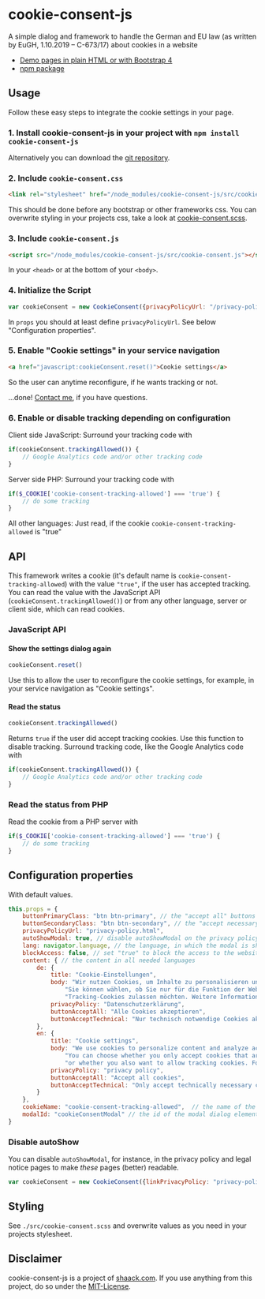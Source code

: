 # cookie-consent-js

A simple dialog and framework to handle the German and EU law (as written by EuGH, 1.10.2019 – C-673/17) about cookies in a website

- [Demo pages in plain HTML or with Bootstrap 4](https://shaack.com/projekte/cookie-consent-js/index.html)
- [npm package](https://www.npmjs.com/package/cookie-consent-js)

## Usage

Follow these easy steps to integrate the cookie settings in your page.

### 1. Install cookie-consent-js in your project with `npm install cookie-consent-js` 

Alternatively you can download the [git repository](https://github.com/shaack/cookie-consent-js).

### 2. Include `cookie-consent.css`

```html
<link rel="stylesheet" href="/node_modules/cookie-consent-js/src/cookie-consent.css"/>
```
This should be done before any bootstrap or other frameworks css. You can
overwrite styling in your projects css, take a look at [cookie-consent.scss](https://github.com/shaack/cookie-consent-js/blob/master/src/cookie-consent.scss).

### 3. Include `cookie-consent.js`

```html
<script src="/node_modules/cookie-consent-js/src/cookie-consent.js"></script>
```
In your `<head>` or at the bottom of your `<body>`.

### 4. Initialize the Script

```js
var cookieConsent = new CookieConsent({privacyPolicyUrl: "/privacy-policy.html"})
```
In `props` you should at least define `privacyPolicyUrl`. 
See below "Configuration properties". 

### 5. Enable "Cookie settings" in your service navigation

```html
<a href="javascript:cookieConsent.reset()">Cookie settings</a>
```
So the user can anytime reconfigure, if he wants tracking or not.
 
...done! [Contact me](https://shaack.com), if you have questions.
 
### 6. Enable or disable tracking depending on configuration

Client side JavaScript: Surround your tracking code with

```js
if(cookieConsent.trackingAllowed()) {
    // Google Analytics code and/or other tracking code
}
``` 

Server side PHP: Surround your tracking code with
```php
if($_COOKIE['cookie-consent-tracking-allowed'] === 'true') {
    // do some tracking
}
```

All other languages: Just read, if the cookie `cookie-consent-tracking-allowed` is "true"

## API

This framework writes a cookie (it's default name is `cookie-consent-tracking-allowed`)
with the value `"true"`, if the user has accepted tracking. You can read the value with the JavaScript 
API (`cookieConsent.trackingAllowed()`) or from any other language, server or client side, which can read cookies.  

### JavaScript API

#### Show the settings dialog again

```js
cookieConsent.reset()
```
Use this to allow the user to reconfigure the cookie settings, for example, in your 
service navigation as "Cookie settings".

#### Read the status

```js
cookieConsent.trackingAllowed()
```
Returns `true` if the user did accept tracking cookies. 
Use this function to disable tracking. Surround tracking code, like the Google Analytics code with
```js
if(cookieConsent.trackingAllowed()) {
    // Google Analytics code and/or other tracking code
}
``` 

### Read the status from PHP

Read the cookie from a PHP server with
```php
if($_COOKIE['cookie-consent-tracking-allowed'] === 'true') {
    // do some tracking
}
```

## Configuration properties

With default values.

```js
this.props = {
    buttonPrimaryClass: "btn btn-primary", // the "accept all" buttons class, only used for styling
    buttonSecondaryClass: "btn btn-secondary", // the "accept necessary" buttons class, only used for styling
    privacyPolicyUrl: "privacy-policy.html",
    autoShowModal: true, // disable autoShowModal on the privacy policy page, to make that page readable
    lang: navigator.language, // the language, in which the modal is shown
    blockAccess: false, // set "true" to block the access to the website _before_ choosing a cookie configuration
    content: { // the content in all needed languages
        de: {
            title: "Cookie-Einstellungen",
            body: "Wir nutzen Cookies, um Inhalte zu personalisieren und die Zugriffe auf unsere Website zu analysieren. " +
                "Sie können wählen, ob Sie nur für die Funktion der Website notwendige Cookies akzeptieren oder auch " +
                "Tracking-Cookies zulassen möchten. Weitere Informationen finden Sie in unserer --privacy-policy--.",
            privacyPolicy: "Datenschutzerklärung",
            buttonAcceptAll: "Alle Cookies akzeptieren",
            buttonAcceptTechnical: "Nur technisch notwendige Cookies akzeptieren"
        },
        en: {
            title: "Cookie settings",
            body: "We use cookies to personalize content and analyze access to our website. " +
                "You can choose whether you only accept cookies that are necessary for the functioning of the website " +
                "or whether you also want to allow tracking cookies. For more information, please refer to our --privacy-policy--.",
            privacyPolicy: "privacy policy",
            buttonAcceptAll: "Accept all cookies",
            buttonAcceptTechnical: "Only accept technically necessary cookies"
        }
    },
    cookieName: "cookie-consent-tracking-allowed",  // the name of the cookie, the cookie is `true` if tracking was accepted
    modalId: "cookieConsentModal" // the id of the modal dialog element
}
```

### Disable autoShow

You can disable `autoShowModal`, for instance, in the privacy policy and legal notice pages to make _these_ pages (better) readable.
 
```js
var cookieConsent = new CookieConsent({linkPrivacyPolicy: "privacy-policy.html", autoShowModal: false})
```

## Styling

See `./src/cookie-consent.scss` and overwrite values as you need in your projects stylesheet.

## Disclaimer

cookie-consent-js is a project of [shaack.com](https://shaack.com). 
If you use anything from this project, do so under the [MIT-License](./LICENSE). 

